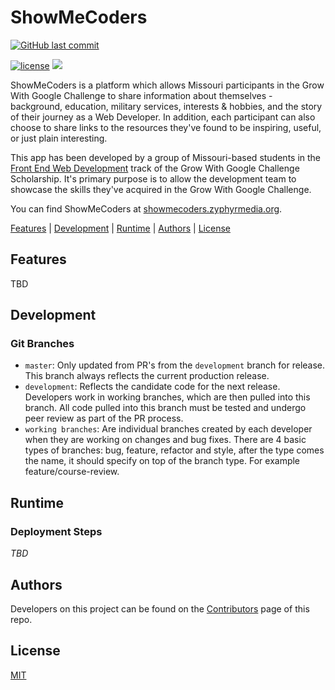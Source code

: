# ShowMeCoders

[![GitHub last commit](https://img.shields.io/github/last-commit/google/skia.svg)](https://github.com/ShowMeCoders/showmecoders)


[![license](https://img.shields.io/github/license/mashape/apistatus.svg)](https://github.com/ShowMeCoders/showmecoders) <a href="https://zenhub.com"><img src="https://raw.githubusercontent.com/ZenHubIO/support/master/zenhub-badge.png"></a>

ShowMeCoders is a platform which allows Missouri participants in the Grow With Google Challenge to share information about themselves - background, education, military services, interests & hobbies, and the story of their journey as a Web Developer. In addition, each participant can also choose to share links to the resources they've found to be inspiring, useful, or just plain interesting.

This app has been developed by a group of Missouri-based students in the [Front End Web Development](https://classroom.udacity.com/courses/ud304-gwg) track of the Grow With Google Challenge Scholarship. It's primary purpose is to allow the development team to showcase the skills they've acquired in the Grow With Google Challenge.

You can find ShowMeCoders at [showmecoders.zyphyrmedia.org](http://showmecoders.zyphyrmedia.org).

[Features](#features) | [Development](#development) | [Runtime](#runtime) | [Authors](#authors) |
[License](#license)

## Features

TBD

## Development

### Git Branches

- `master`: Only updated from PR's from the `development` branch for release. This
branch always reflects the current production release.
- `development`: Reflects the candidate code for the next release. Developers
work in working branches, which are then pulled into this branch. All code
pulled into this branch must be tested and undergo peer review as part of the
PR process.
- `working branches`: Are individual branches created by each developer when
they are working on changes and bug fixes. There are 4 basic types of branches: 
bug, feature, refactor and style, after the type comes the name, it should 
specify on top of the branch type. For example feature/course-review.

## Runtime

### Deployment Steps

_TBD_

## Authors

Developers on this project can be found on the [Contributors](https://github.com/ShowMeCoders/showmecoders/graphs/contributors) page of this repo.

## License

[MIT](https://tldrlegal.com/license/mit-license)
